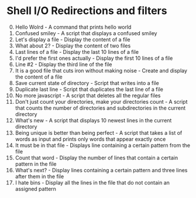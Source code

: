 # Shell I/O Redirections and filters
0. Hello Wolrd - A command that prints hello world
1. Confused smiley - A script that displays a confused smiley
2. Let's display a file - Display the content of a file
3. What about 2? - Display the content of two files
4. Last lines of a file - Display the last 10 lines of a file
5. I'd prefer the first ones actually - Display the first 10 lines of a file
6. Line #2 - Display the third line of the file
7. It is a good file that cuts iron without making noise - Create and display the content of a file
8. Save current state of directory - Script that writes into a file
9. Duplicate last line - Script that duplicates the last line of a file
10. No more javascript - A script that deletes all the regular files
11. Don't just count your directories, make your directories count - A script that counts the number of directories and subdirectories in the current directory
12. What's new - A script that displays 10 newest lines in the current directory
13. Being unique is better than being perfect - A script that takes a list of words as input and prints only words that appear exactly once 
14. It must be in that file - Displays line containing a certain pattern from the file
15. Count that word - Display the number of lines that contain a certain pattern in the file
16. What's next? - Display lines containing a certain pattern and three lines after them in the file
17. I hate bins - Display all the lines in the file that do not contain an assigned pattern
